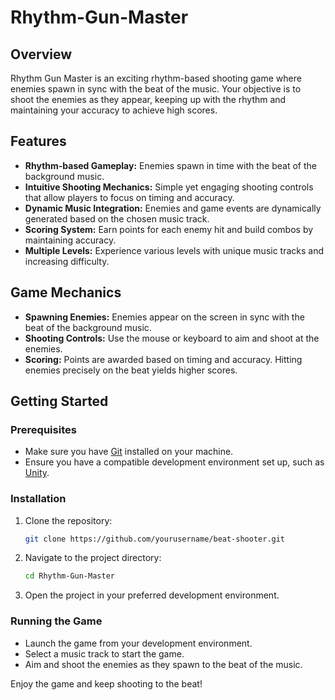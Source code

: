 # Rhythm-Gun-Master

## Overview
Rhythm Gun Master is an exciting rhythm-based shooting game where enemies spawn in sync with the beat of the music. Your objective is to shoot the enemies as they appear, keeping up with the rhythm and maintaining your accuracy to achieve high scores.

## Features
- **Rhythm-based Gameplay:** Enemies spawn in time with the beat of the background music.
- **Intuitive Shooting Mechanics:** Simple yet engaging shooting controls that allow players to focus on timing and accuracy.
- **Dynamic Music Integration:** Enemies and game events are dynamically generated based on the chosen music track.
- **Scoring System:** Earn points for each enemy hit and build combos by maintaining accuracy.
- **Multiple Levels:** Experience various levels with unique music tracks and increasing difficulty.

## Game Mechanics
- **Spawning Enemies:** Enemies appear on the screen in sync with the beat of the background music.
- **Shooting Controls:** Use the mouse or keyboard to aim and shoot at the enemies.
- **Scoring:** Points are awarded based on timing and accuracy. Hitting enemies precisely on the beat yields higher scores.

## Getting Started

### Prerequisites
- Make sure you have [Git](https://git-scm.com/) installed on your machine.
- Ensure you have a compatible development environment set up, such as [Unity](https://unity.com/).

### Installation
1. Clone the repository:
    ```sh
    git clone https://github.com/yourusername/beat-shooter.git
    ```
2. Navigate to the project directory:
    ```sh
    cd Rhythm-Gun-Master
    ```
3. Open the project in your preferred development environment.

### Running the Game
- Launch the game from your development environment.
- Select a music track to start the game.
- Aim and shoot the enemies as they spawn to the beat of the music.

Enjoy the game and keep shooting to the beat!
